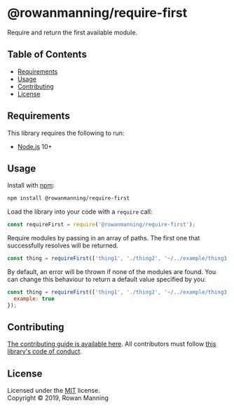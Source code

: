 
# @rowanmanning/require-first

Require and return the first available module.


## Table of Contents

  * [Requirements](#requirements)
  * [Usage](#usage)
  * [Contributing](#contributing)
  * [License](#license)


## Requirements

This library requires the following to run:

  * [Node.js](https://nodejs.org/) 10+


## Usage

Install with [npm](https://www.npmjs.com/):

```sh
npm install @rowanmanning/require-first
```

Load the library into your code with a `require` call:

```js
const requireFirst = require('@rowanmanning/require-first');
```

Require modules by passing in an array of paths. The first one that successfully resolves will be returned.

```js
const thing = requireFirst(['thing1', './thing2', '~/../example/thing3']);
```

By default, an error will be thrown if none of the modules are found. You can change this behaviour to return a default value specified by you:

```js
const thing = requireFirst(['thing1', './thing2', '~/../example/thing3'], {
  example: true
});
```


## Contributing

[The contributing guide is available here](docs/contributing.md). All contributors must follow [this library's code of conduct](docs/code_of_conduct.md).


## License

Licensed under the [MIT](LICENSE) license.<br/>
Copyright &copy; 2019, Rowan Manning
